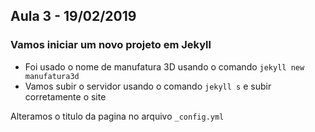 ## Aula 3 - 19/02/2019

### Vamos iniciar um novo projeto em Jekyll

-   Foi usado o nome de manufatura 3D usando o comando `jekyll new manufatura3d`
-   Vamos subir o servidor usando o comando `jekyll s` e subir corretamente o site

Alteramos o titulo da pagina no arquivo `_config.yml`


